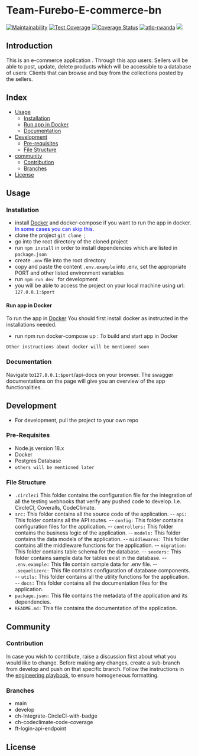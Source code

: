 # Team-Furebo-E-commerce-bn

[![Maintainability](https://api.codeclimate.com/v1/badges/7322a671c14645284094/maintainability)](https://codeclimate.com/github/atlp-rwanda/Team-furebo-E-commerce-bn/maintainability) [![Test Coverage](https://api.codeclimate.com/v1/badges/7322a671c14645284094/test_coverage)](https://codeclimate.com/github/atlp-rwanda/Team-furebo-E-commerce-bn/test_coverage) [![Coverage Status](https://coveralls.io/repos/github/atlp-rwanda/Team-furebo-E-commerce-bn/badge.svg?branch=develop)](https://coveralls.io/github/atlp-rwanda/Team-furebo-E-commerce-bn?branch=develop)
[![atlp-rwanda](https://circleci.com/gh/atlp-rwanda/Team-furebo-E-commerce-bn.svg?style=svg)](https://app.circleci.com/pipelines/github/atlp-rwanda)
[![](https://img.shields.io/badge/Checked_by-Hound-a873d1.svg)](https://houndci.com)

## Introduction

This is an e-commerce application . Through this app users: Sellers will be able to post, update, delete products which will be accessible to a database of users: Clients that can browse and buy from the collections posted by the sellers.

## Index

-   [Usage](#usage)
    -   [Installation](#installation)
    -   [Run app in Docker](#docker)
    -   [Documentation](#documentation)
-   [Development](#development)
    -   [Pre-requisites](#pre-requisites)
    -   [File Structure](#structure)
-   [community](#community)
    -   [Contribution](#contribution)
    -   [Branches](#branches)
-   [License](#license)

## Usage <a name="usage"></a>

### Installation <a name="installation"></a>

-   install [Docker](https://www.docker.com) and docker-compose if you want to run the app in docker. <span style="color: blue">In some cases you can skip this.</span>
-   clone the project `git clone `;
-   go into the root directory of the cloned project
-   run `npm install` in order to install dependencies which are listed in `package.json`
-   create `.env` file into the root directory
-   copy and paste the content `.env.example` into .env, set the appropriate PORT and other listed environment variables
-   run `npm run dev ` for development
-   you will be able to access the project on your local machine using url: `127.0.0.1:$port`

#### Run app in Docker <a name="docker"></a>

To run the app in [Docker](https://www.docker.com) You should first install docker as instructed in the installations needed.

-   run npm run docker-compose up : To build and start app in Docker

`Other instructions about docker will be mentioned soon`

### Documentation <a name="documentation"></a>

Navigate to`127.0.0.1:$port`/api-docs on your browser. The swagger documentations on the page will give you an overview of the app functionalities.

## Development <a name="development"></a>

-   For development, pull the project to your own repo

### Pre-Requisites <a name="pre-requisites"></a>

-   Node.js version 18.x
-   Docker
-   Postgres Database
-   `others will be mentioned later`

### File Structure <a name="structure"> </a>

-   `.circleci` This folder contains the configuration file for the integration of all the testing webhooks that verify any pushed code to develop. I.e. CircleCI, Coveralls, CodeClimate.
-   `src:` This folder contains all the source code of the application.
    -- `api:` This folder contains all the API routes.
    -- `config:` This folder contains configuration files for the application.
    -- `controllers:` This folder contains the business logic of the application.
    -- `models:` This folder contains the data models of the application.
    -- `middlewares:` This folder contains all the middleware functions for the application.
    -- `migration:` This folder contains table schema for the database.
    -- `seeders:` This folder contains sample data for tables exist in the database.
    -- `.env.example:` This file contain sample data for .env file.
    -- `.sequelizerc:` This file contains configuration of database components.
    -- `utils:` This folder contains all the utility functions for the application.
    -- `docs:` This folder contains all the documentation files for the application.
-   `package.json:` This file contains the metadata of the application and its dependencies.
-   `README.md:` This file contains the documentation of the application.

## Community <a name="community"></a>

### Contribution <a name="contribution"> </a>

In case you wish to contribute, raise a discussion first about what you would like to change. Before making any changes, create a sub-branch from develop and push on that specific branch. Follow the instructions in the [engineering playbook](https://github.com/atlp-rwanda/engineering-playbook/wiki/), to ensure homogeneous formatting.

### Branches <a name="branches"> </a>

-   main
-   develop
-   ch-Integrate-CircleCI-with-badge
-   ch-codeclimate-code-coverage
-   ft-login-api-endpoint

## License
